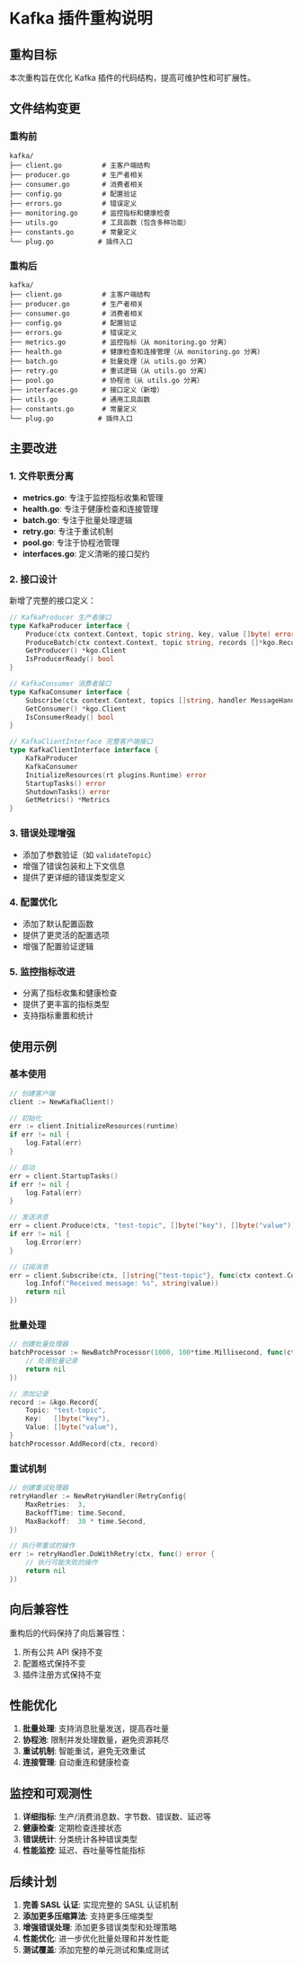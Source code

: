 # Kafka 插件重构说明

## 重构目标

本次重构旨在优化 Kafka 插件的代码结构，提高可维护性和可扩展性。

## 文件结构变更

### 重构前
```
kafka/
├── client.go          # 主客户端结构
├── producer.go        # 生产者相关
├── consumer.go        # 消费者相关
├── config.go          # 配置验证
├── errors.go          # 错误定义
├── monitoring.go      # 监控指标和健康检查
├── utils.go           # 工具函数（包含多种功能）
├── constants.go       # 常量定义
└── plug.go           # 插件入口
```

### 重构后
```
kafka/
├── client.go          # 主客户端结构
├── producer.go        # 生产者相关
├── consumer.go        # 消费者相关
├── config.go          # 配置验证
├── errors.go          # 错误定义
├── metrics.go         # 监控指标（从 monitoring.go 分离）
├── health.go          # 健康检查和连接管理（从 monitoring.go 分离）
├── batch.go           # 批量处理（从 utils.go 分离）
├── retry.go           # 重试逻辑（从 utils.go 分离）
├── pool.go            # 协程池（从 utils.go 分离）
├── interfaces.go      # 接口定义（新增）
├── utils.go           # 通用工具函数
├── constants.go       # 常量定义
└── plug.go           # 插件入口
```

## 主要改进

### 1. 文件职责分离

- **metrics.go**: 专注于监控指标收集和管理
- **health.go**: 专注于健康检查和连接管理
- **batch.go**: 专注于批量处理逻辑
- **retry.go**: 专注于重试机制
- **pool.go**: 专注于协程池管理
- **interfaces.go**: 定义清晰的接口契约

### 2. 接口设计

新增了完整的接口定义：

```go
// KafkaProducer 生产者接口
type KafkaProducer interface {
    Produce(ctx context.Context, topic string, key, value []byte) error
    ProduceBatch(ctx context.Context, topic string, records []*kgo.Record) error
    GetProducer() *kgo.Client
    IsProducerReady() bool
}

// KafkaConsumer 消费者接口
type KafkaConsumer interface {
    Subscribe(ctx context.Context, topics []string, handler MessageHandler) error
    GetConsumer() *kgo.Client
    IsConsumerReady() bool
}

// KafkaClientInterface 完整客户端接口
type KafkaClientInterface interface {
    KafkaProducer
    KafkaConsumer
    InitializeResources(rt plugins.Runtime) error
    StartupTasks() error
    ShutdownTasks() error
    GetMetrics() *Metrics
}
```

### 3. 错误处理增强

- 添加了参数验证（如 `validateTopic`）
- 增强了错误包装和上下文信息
- 提供了更详细的错误类型定义

### 4. 配置优化

- 添加了默认配置函数
- 提供了更灵活的配置选项
- 增强了配置验证逻辑

### 5. 监控指标改进

- 分离了指标收集和健康检查
- 提供了更丰富的指标类型
- 支持指标重置和统计

## 使用示例

### 基本使用

```go
// 创建客户端
client := NewKafkaClient()

// 初始化
err := client.InitializeResources(runtime)
if err != nil {
    log.Fatal(err)
}

// 启动
err = client.StartupTasks()
if err != nil {
    log.Fatal(err)
}

// 发送消息
err = client.Produce(ctx, "test-topic", []byte("key"), []byte("value"))
if err != nil {
    log.Error(err)
}

// 订阅消息
err = client.Subscribe(ctx, []string{"test-topic"}, func(ctx context.Context, topic string, partition int32, offset int64, key, value []byte) error {
    log.Infof("Received message: %s", string(value))
    return nil
})
```

### 批量处理

```go
// 创建批量处理器
batchProcessor := NewBatchProcessor(1000, 100*time.Millisecond, func(ctx context.Context, records []*kgo.Record) error {
    // 处理批量记录
    return nil
})

// 添加记录
record := &kgo.Record{
    Topic: "test-topic",
    Key:   []byte("key"),
    Value: []byte("value"),
}
batchProcessor.AddRecord(ctx, record)
```

### 重试机制

```go
// 创建重试处理器
retryHandler := NewRetryHandler(RetryConfig{
    MaxRetries:  3,
    BackoffTime: time.Second,
    MaxBackoff:  30 * time.Second,
})

// 执行带重试的操作
err := retryHandler.DoWithRetry(ctx, func() error {
    // 执行可能失败的操作
    return nil
})
```

## 向后兼容性

重构后的代码保持了向后兼容性：

1. 所有公共 API 保持不变
2. 配置格式保持不变
3. 插件注册方式保持不变

## 性能优化

1. **批量处理**: 支持消息批量发送，提高吞吐量
2. **协程池**: 限制并发处理数量，避免资源耗尽
3. **重试机制**: 智能重试，避免无效重试
4. **连接管理**: 自动重连和健康检查

## 监控和可观测性

1. **详细指标**: 生产/消费消息数、字节数、错误数、延迟等
2. **健康检查**: 定期检查连接状态
3. **错误统计**: 分类统计各种错误类型
4. **性能监控**: 延迟、吞吐量等性能指标

## 后续计划

1. **完善 SASL 认证**: 实现完整的 SASL 认证机制
2. **添加更多压缩算法**: 支持更多压缩类型
3. **增强错误处理**: 添加更多错误类型和处理策略
4. **性能优化**: 进一步优化批量处理和并发性能
5. **测试覆盖**: 添加完整的单元测试和集成测试 